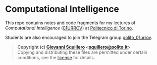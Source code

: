 Computational Intelligence
==========================

This repo contains notes and code fragments for my lectures of *Computational Intelligence* ([01URROV](https://didattica.polito.it/pls/portal30/gap.pkg_guide.viewGap?p_cod_ins=01URROV)) at [Politecnico di Torino](https://www.polito.it/). 

Students are also encouraged to join the Telegram group [polito_01urrov](https://t.me/polito_01urrov).

> **Copyright (c) [Giovanni Squillero](https://squillero.github.io/) <[squillero@polito.it](mailto:squillero@polito.it)**>  
Copying and distributing these files are permitted under certain conditions, see the [license](./LICENSE.md) for details.  

